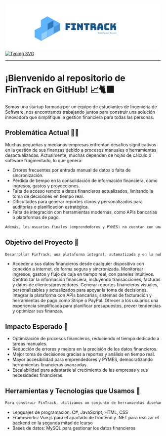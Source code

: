 ![Banner](/resources/background-image-fintrack.png)
[![Typing SVG](https://readme-typing-svg.demolab.com?font=Fira+Code&weight=1000&size=150&pause=3000&color=16568C&center=true&vCenter=true&width=2800&height=300&lines=Welcome+to+FinTrack)](https://git.io/typing-svg)

___
# ¡Bienvenido al repositorio de FinTrack en GitHub! 📈🐈‍⬛

 Somos una startup formada por un equipo de estudiantes de Ingeniería de Software, nos encontramos trabajando juntos para construir una solución innovadora que simplifique la gestión financiera para todas las personas.

## Problemática Actual 🧑‍💻

Muchas pequeñas y medianas empresas enfrentan desafíos significativos en la gestión de sus finanzas debido a procesos manuales o herramientas desactualizadas. Actualmente, muchas dependen de hojas de cálculo o software fragmentado, lo que genera:

* Errores frecuentes por entrada manual de datos o falta de sincronización.
* Pérdida de tiempo en la consolidación de información financiera, como ingresos, gastos y proyecciones.
* Falta de acceso remoto a datos financieros actualizados, limitando la toma de decisiones en tiempo real.
* Dificultades para generar reportes claros y personalizados para auditorías o planificación estratégica.
* Falta de integración con herramientas modernas, como APIs bancarias o plataformas de pago.

~~~ C++
Además, los usuarios finales (emprendedores y PYMES) no cuentan con una solución accesible y centralizada para monitorear su salud financiera, realizar previsiones o integrarse con sistemas de facturación y pago.
~~~

##  Objetivo del Proyecto 📌

~~~C++
Desarrollar FinTrack, una plataforma integral, automatizada y en la nube para la gestión financiera, que permita a las empresas:
~~~

* Acceder a sus datos financieros desde cualquier dispositivo con conexión a internet, de forma segura y sincronizada.
Monitorear ingresos, gastos y flujo de caja en tiempo real, con paneles intuitivos.
Centralizar la información financiera, incluyendo transacciones, facturas y datos de clientes/proveedores.
Generar reportes financieros visuales, personalizables y actualizados para apoyar la toma de decisiones.
Integrar la plataforma con APIs bancarias, sistemas de facturación y herramientas de pago como Stripe o PayPal.
Ofrecer a los usuarios una experiencia simplificada para planificar presupuestos, prever tendencias y optimizar sus finanzas.

## Impacto Esperado 📢

* Optimización de procesos financieros, reduciendo el tiempo dedicado a tareas manuales.
* Reducción de errores y mejora en la precisión de los datos financieros.
* Mejor toma de decisiones gracias a reportes y análisis en tiempo real.
* Mayor accesibilidad para emprendedores y PYMES, democratizando herramientas financieras avanzadas.
* Escalabilidad para adaptarse al crecimiento de las empresas y sus necesidades financieras.

## Herramientas y Tecnologías que Usamos 🔧
~~~ C++
Para construir FinTrack, utilizamos un conjunto de herramientas diseñadas para garantizar rendimiento, escalabilidad y una buena experiencia de usuario . Nuestras herramientas incluyen:
~~~

* Lenguajes de programación: C#, JavaScript, HTML, CSS
* Frameworks: Vue.js para el apartado de frontend y .NET para realizar el backend en la segunda mitad de lcurso
* Bases de datos: MySQL para gestionar los datos financieros
